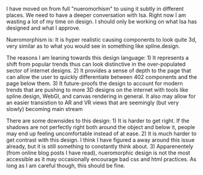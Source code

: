 I have moved on from full "nueromorhism" to using it subtly in different places. We need to have a deeper conversation with Isa. Right now I am wasting a lot of my time on design. I should only be working on what Isa has designed and what I approve. 


Nueromorphism is:
It is hyper realistic causing components to look quite 3d, very similar as to what you would see in something like spline.design.

The reasons I am leaning towards this design language: 1) It represents a shift from popular trends thus can look distinctive in the over-populated sector of internet designs. 2) It provides a sense of depth to the page that can allow the user to quickly differentiate between 402 components and the page below them. 3) It future-proofs the design to account for modern trends that are pushing to more 3D designs on the internet with tools like spline.design, WebGl, and canvas rendering in general. It also may allow for an easier transistion to AR and VR views that are seemingly (but very slowly) becoming main stream

There are some downsides to this design: 1) It is harder to get right. If the shadows are not perfectly right both around the object and below it, people may end up feeling uncomfortable instead of at ease. 2) It is much harder to get contrast with this design. I think I have figured a away around this issue already, but it is still something to constantly think about. 3) Apparenentely (from online blog posts I have read), nueromorphic design is not the most accessible as it may occasionally encourage bad css and html practices. As long as I am careful though, this should be fine.
